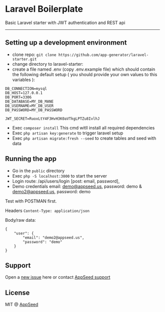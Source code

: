 # Laravel Boilerplate

Basic Laravel starter with JWT authentication and REST api

--- 

## Setting up a development environment

* clone repo: `git clone https://github.com/app-generator/laravel-starter.git`
* change directory to laravel-starter: 
* create a file named .env (copy .env.example file) which should contain the following default setup ( you should provide your own values to this variables ):
```
DB_CONNECTION=mysql
DB_HOST=127.0.0.1
DB_PORT=3306
DB_DATABASE=MY_DB_MANE
DB_USERNAME=MY_DB_USER
DB_PASSWORD=MY_DB_PASSWORD

JWT_SECRET=RuoxLtY4F3HvH3K0aVTkgLPTZu8IvlhJ
```

* Exec `composer install` This cmd witll install all required dependencies
* Exec `php artisan key:generate` to trigger laravel setup
* Exec `php artisan migrate:fresh --seed` to create tables and seed with data

## Running the app

* Go in the `public` directory 
* Exec `php -S localhost:3000` to start the server
* Login route: /api/users/login [post: email, password],
* Demo credentials email: demo@appseed.us, password: demo & demo2@appseed.us, password: demo

Test with POSTMAN first.

Headers ```Content-Type: application/json```

Body/raw data: 
```
{
	"user": {
		"email": "demo2@appseed.us",
		"password": "demo"
	}
}
```

## Support
Open a [new issue](https://github.com/app-generator/laravel-boilerplate/issues/new) here 
or contact [AppSeed support](https://appseed.us/support) 

## License
MIT @ [AppSeed](https://appseed.us)
